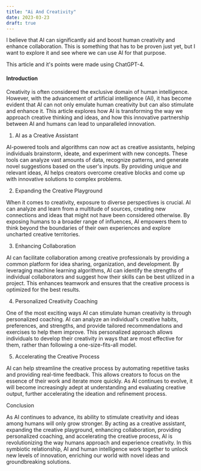 ```yaml
---
title: "Ai And Creativity"
date: 2023-03-23
draft: true
---
```


I believe that AI can significantly aid and boost human creativity and enhance collaboration. This is something that has to be proven just yet, but I want to explore it and see where we can use AI for that purpose.

This article and it's points were made using ChatGPT-4.

#### Introduction

Creativity is often considered the exclusive domain of human intelligence. However, with the advancement of artificial intelligence (AI), it has become evident that AI can not only emulate human creativity but can also stimulate and enhance it. This article explores how AI is transforming the way we approach creative thinking and ideas, and how this innovative partnership between AI and humans can lead to unparalleled innovation.


1.  AI as a Creative Assistant

AI-powered tools and algorithms can now act as creative assistants, helping individuals brainstorm, ideate, and experiment with new concepts. These tools can analyze vast amounts of data, recognize patterns, and generate novel suggestions based on the user's inputs. By providing unique and relevant ideas, AI helps creators overcome creative blocks and come up with innovative solutions to complex problems.

2.  Expanding the Creative Playground

When it comes to creativity, exposure to diverse perspectives is crucial. AI can analyze and learn from a multitude of sources, creating new connections and ideas that might not have been considered otherwise. By exposing humans to a broader range of influences, AI empowers them to think beyond the boundaries of their own experiences and explore uncharted creative territories.

3.  Enhancing Collaboration

AI can facilitate collaboration among creative professionals by providing a common platform for idea sharing, organization, and development. By leveraging machine learning algorithms, AI can identify the strengths of individual collaborators and suggest how their skills can be best utilized in a project. This enhances teamwork and ensures that the creative process is optimized for the best results.

4.  Personalized Creativity Coaching

One of the most exciting ways AI can stimulate human creativity is through personalized coaching. AI can analyze an individual's creative habits, preferences, and strengths, and provide tailored recommendations and exercises to help them improve. This personalized approach allows individuals to develop their creativity in ways that are most effective for them, rather than following a one-size-fits-all model.

5.  Accelerating the Creative Process

AI can help streamline the creative process by automating repetitive tasks and providing real-time feedback. This allows creators to focus on the essence of their work and iterate more quickly. As AI continues to evolve, it will become increasingly adept at understanding and evaluating creative output, further accelerating the ideation and refinement process.

Conclusion

As AI continues to advance, its ability to stimulate creativity and ideas among humans will only grow stronger. By acting as a creative assistant, expanding the creative playground, enhancing collaboration, providing personalized coaching, and accelerating the creative process, AI is revolutionizing the way humans approach and experience creativity. In this symbiotic relationship, AI and human intelligence work together to unlock new levels of innovation, enriching our world with novel ideas and groundbreaking solutions.


